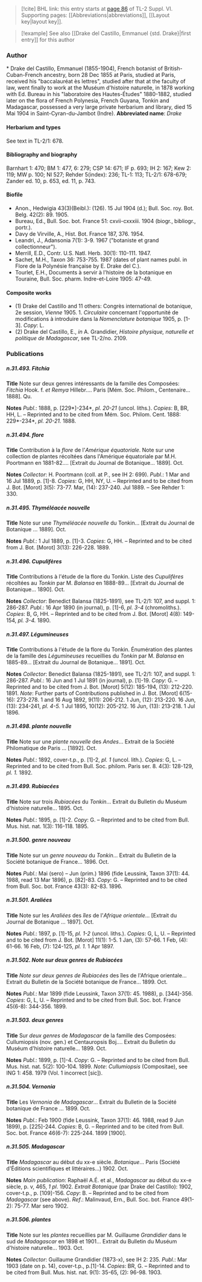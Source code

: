> [!cite] BHL link: this entry starts at [page 86](https://www.biodiversitylibrary.org/page/33260074) of TL-2 Suppl. VI.
> Supporting pages: [[Abbreviations|abbreviations]], [[Layout key|layout key]].

> [!example] See also [[Drake del Castillo, Emmanuel {std. Drake}|first entry]] for this author

### Author

\* Drake del Castillo, Emmanuel (1855-1904), French botanist of British-Cuban-French ancestry, born 28 Dec 1855 at Paris, studied at Paris, received his "baccalauréat ès lettres", studied after that at the faculty of law, went finally to work at the Muséum d'histoire naturelle, in 1878 working with Ed. Bureau in his "laboratoire des Hautes-Études" 1880-1882, studied later on the flora of French Polynesia, French Guyana, Tonkin and Madagascar, possessed a very large private herbarium and library, died 15 Mai 1904 in Saint-Cyran-du-Jambot (Indre). 
**Abbreviated name**: *Drake*

#### Herbarium and types

See text in TL-2/1: 678.

#### Bibliography and biography

Barnhart 1: 470; BM 1: 477, 6: 279; CSP 14: 671; IF p. 693; IH 2: 167; Kew 2: 119; MW p. 100; NI 527; Rehder 5(index): 236; TL-1: 113; TL-2/1: 678-679; Zander ed. 10, p. 653, ed. 11, p. 743.

#### Biofile

- Anon., Hedwigia 43(3)(Beibl.): (126). 15 Jul 1904 (d.); Bull. Soc. roy. Bot. Belg. 42(2): 89. 1905.
- Bureau, Ed., Bull. Soc. bot. France 51: cxvii-cxxxiii. 1904 (biogr., bibliogr., portr.).
- Davy de Virville, A., Hist. Bot. France 187, 376. 1954.
- Leandri, J., Adansonia 7(1): 3-9. 1967 ("botaniste et grand collectionneur").
- Merrill, E.D., Contr. U.S. Natl. Herb. 30(1): 110-111. 1947.
- Sachet, M.H., Taxon 36: 753-755. 1987 (dates of plant names publ. in Flore de la Polynésie française by E. Drake del C.).
- Tourlet, E.H., Documents à servir à l'histoire de la botanique en Touraine, Bull. Soc. pharm. Indre-et-Loire 1905: 47-49.

#### Composite works

- (1) Drake del Castillo and 11 others: Congrès international de botanique, 2e session, *Vienne* 1905. 1. *Circulaire* concernant l'opportunité de modifications à introduire dans la *Nomenclature botanique* 1905, p. \[1-3\]. *Copy*: L.
- (2) Drake del Castillo, E., *in* A. Grandidier, *Histoire physique, naturelle et politique de Madagascar*, see TL-2/no. 2109.

### Publications

##### n.31.493. Fitchia

**Title**
Note sur deux genres intéressants de la famille des Composées: *Fitchia* Hook. f. *et Remya* Hillebr.... Paris \[Mém. Soc. Philom., Centenaire... 1888\]. Qu.

**Notes**
*Publ*.: 1888, p. \[229\*\]-234\*, *pl. 20-21* (uncol. liths.). *Copies*: B, BR, HH, L. – Reprinted and to be cited from Mém. Soc. Philom. Cent. 1888: 229\*-234\*, *pl. 20-21.* 1888.

##### n.31.494. flore

**Title**
Contribution à la *flore* de l'*Amérique équatoriale*. Note sur une collection de plantes récoltées dans l'Amérique équatoriale par M.H. Poortmann en 1881-82.... \[Extrait du Journal de Botanique... 1889\]. Oct.

**Notes**
*Collector*: H. Poortmann (coll. at P., see IH 2: 699).
*Publ*.: 1 Mar and 16 Jul 1889, p. \[1\]-8. *Copies*: G, HH, NY, U. – Reprinted and to be cited from J. Bot. \[Morot\] 3(5): 73-77. Mar, (14): 237-240. Jul 1889. – See Rehder 1: 330.

##### n.31.495. Thyméléacée nouvelle

**Title**
Note sur une *Thyméléacée nouvelle* du Tonkin... \[Extrait du Journal de Botanique ... 1889\]. Oct.

**Notes**
*Publ*.: 1 Jul 1889, p. \[1\]-3. *Copies*: G, HH. – Reprinted and to be cited from J. Bot. \[Morot\] 3(13): 226-228. 1889.

##### n.31.496. Cupulifères

**Title**
Contributions à l'étude de la flore du Tonkin. Liste des *Cupulifères* récoltées au *Tonkin* par M. *Balansa* en 1888-89... \[Extrait du Journal de Botanique... 1890\]. Oct.

**Notes**
*Collector*: Benedict Balansa (1825-1891), see TL-2/1: 107, and suppl. 1: 286-287.
*Publ*.: 16 Apr 1890 (in journal), p. \[1\]-6, *pl. 3-4* (chromoliths.). *Copies*: B, G, HH. – Reprinted and to be cited from J. Bot. \[Morot\] 4(8): 149-154, *pl. 3-4.* 1890.

##### n.31.497. Légumineuses

**Title**
Contributions à l'étude de la flore du Tonkin. Énumération des plantes de la famille des *Légumineuses* recueillies du *Tonkin* par M. *Balansa* en 1885-89... \[Extrait du Journal de Botanique... 1891\]. Oct.

**Notes**
*Collector*: Benedict Balansa (1825-1891), see TL-2/1: 107, and suppl. 1: 286-287.
*Publ*.: 16 Jun and 1 Jul 1891 (in journal), p. \[1\]-19. *Copy*: G. – Reprinted and to be cited from J. Bot. \[Morot\] 5(12): 185-194, (13): 212-220. 1891.
*Note*: Further parts of Contributions published in J. Bot. \[Morot\] 6(15-16): 273-278. 1 and 16 Aug 1892, 9(11): 206-212. 1 Jun, (12): 213-220. 16 Jun, (13): 234-241, *pl. 4-5.* 1 Jul 1895, 10(12): 205-212. 16 Jun, (13): 213-218. 1 Jul 1896.

##### n.31.498. plante nouvelle

**Title**
Note sur une *plante nouvelle* des *Andes*... Extrait de la Société Philomatique de Paris ... \[1892\]. Oct.

**Notes**
*Publ*.: 1892, cover-t.p., p. \[1\]-2, *pl. 1* (uncol. lith.). *Copies*: G, L. – Reprinted and to be cited from Bull. Soc. philom. Paris ser. 8. 4(3): 128-129, *pl. 1.* 1892.

##### n.31.499. Rubiacées

**Title**
Note sur trois *Rubiacées* du *Tonkin*... Extrait du Bulletin du Muséum d'histoire naturelle... 1895. Oct.

**Notes**
*Publ*.: 1895, p. \[1\]-2. *Copy*: G. – Reprinted and to be cited from Bull. Mus. hist. nat. 1(3): 116-118. 1895.

##### n.31.500. genre nouveau

**Title**
Note sur un *genre nouveau* du *Tonkin*... Extrait du Bulletin de la Société botanique de France... 1896. Oct.

**Notes**
*Publ*.: Mai (sero) – Jun (prim.) 1896 (fide Leussink, Taxon 37(1): 44. 1988, read 13 Mar 1896), p. \[82\]-83. *Copy*: G. – Reprinted and to be cited from Bull. Soc. bot. France 43(3): 82-83. 1896.

##### n.31.501. Araliées

**Title**
Note sur les *Araliées* des *îles* de l'*Afrique orientale*... \[Extrait du Journal de Botanique ... 1897\]. Oct.

**Notes**
*Publ*.: 1897, p. \[1\]-15, *pl. 1-2* (uncol. liths.). *Copies*: G, L, U. – Reprinted and to be cited from J. Bot. \[Morot\] 11(1): 1-5. 1 Jan, (3): 57-66. 1 Feb, (4): 61-66. 16 Feb, (7): 124-125, *pl. 1.* 1 Apr 1897.

##### n.31.502. Note sur deux genres de Rubiacées

**Title**
*Note sur deux genres de Rubiacées* des îles de l'Afrique orientale... Extrait du Bulletin de la Société botanique de France... 1899. Oct.

**Notes**
*Publ*.: Mar 1899 (fide Leussink, Taxon 37(1): 45. 1988), p. \[344\]-356. *Copies*: G, L, U. – Reprinted and to be cited from Bull. Soc. bot. France 45(6-8): 344-356. 1899.

##### n.31.503. deux genres

**Title**
Sur *deux genres* de *Madagascar* de la famille des Composées: Cullumiopsis (nov. gen.) et Centauropsis Boj.... Extrait du Bulletin du Muséum d'histoire naturelle... 1899. Oct.

**Notes**
*Publ*.: 1899, p. \[1\]-4. *Copy*: G. – Reprinted and to be cited from Bull. Mus. hist. nat. 5(2): 100-104. 1899.
*Note*: *Cullumiopsis* (Compositae), see ING 1: 458. 1979 (Vol. 1 incorrect \[sic\]).

##### n.31.504. Vernonia

**Title**
Les *Vernonia* de *Madagascar*... Extrait du Bulletin de la Société botanique de France ... 1899. Oct.

**Notes**
*Publ*.: Feb 1900 (fide Leussink, Taxon 37(1): 46. 1988, read 9 Jun 1899), p. \[225\]-244.
*Copies*: B, G. – Reprinted and to be cited from Bull. Soc. bot. France 46(6-7): 225-244. 1899 \[1900\].

##### n.31.505. Madagascar

**Title**
*Madagascar* au début du xx-e siècle. *Botanique*... Paris (Société d'Éditions scientifiques et littéraires...) 1902. Oct.

**Notes**
*Main publication*: Raphaël A.É. et al., *Madagascar* au début du xx-e siècle, p. v, 465, *1 pl*. 1902.
*Extrait Botanique* (par Drake del Castillo): 1902, cover-t.p., p. \[109\]-156. *Copy*: B. – Reprinted and to be cited from *Madagascar* (see above).
*Ref*.: Malinvaud, Ern., Bull. Soc. bot. France 49(1-2): 75-77. Mar sero 1902.

##### n.31.506. plantes

**Title**
Note sur les *plantes* recueillies par M. Guillaume *Grandidier* dans le sud de *Madagascar* en 1898 et 1901... Extrait du Bulletin du Muséum d'histoire naturelle... 1903. Oct.

**Notes**
*Collector*: Guillaume Grandidier (1873-x), see IH 2: 235.
*Publ*.: Mar 1903 (date on p. 14), cover-t.p., p.\[1\]-14. *Copies*: BR, G. – Reprinted and to be cited from Bull. Mus. hist. nat. 9(1): 35-65, (2): 96-98. 1903.

